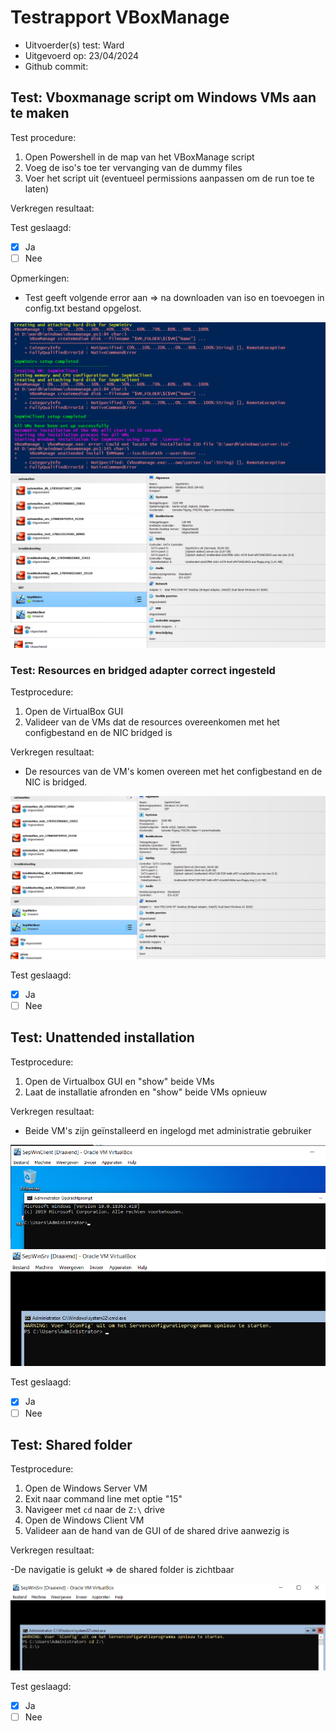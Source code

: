 # Testrapport VBoxManage

- Uitvoerder(s) test: Ward
- Uitgevoerd op: 23/04/2024
- Github commit:

## Test: Vboxmanage script om Windows VMs aan te maken

Test procedure:

1. Open Powershell in de map van het VBoxManage script
2. Voeg de iso's toe ter vervanging van de dummy files
3. Voer het script uit (eventueel permissions aanpassen om de run toe te laten)

Verkregen resultaat:

Test geslaagd:

- [x] Ja
- [ ] Nee

Opmerkingen:

- Test geeft volgende error aan => na downloaden van iso en toevoegen in config.txt bestand opgelost.

![tr1](./img/wSrv-testrapport1.png)
![tr2](./img/wSrv-testrapport2.png)

### Test: Resources en bridged adapter correct ingesteld

Testprocedure:

1. Open de VirtualBox GUI
2. Valideer van de VMs dat de resources overeenkomen met het configbestand en de NIC bridged is

Verkregen resultaat:

- De resources van de VM's komen overeen met het configbestand en de NIC is bridged.

![tr3](./img/wSrv-testrapport3.png)

Test geslaagd:

- [x] Ja
- [ ] Nee

## Test: Unattended installation

Testprocedure:

1. Open de Virtualbox GUI en "show" beide VMs
2. Laat de installatie afronden en "show" beide VMs opnieuw

Verkregen resultaat:

- Beide VM's zijn geïnstalleerd en ingelogd met administratie gebruiker

![tr5](./img/wSrv-testrapport5.png)
![tr6](./img/wSrv-testrapport6.png)

Test geslaagd:

- [x] Ja
- [ ] Nee

## Test: Shared folder

Testprocedure:

1. Open de Windows Server VM
2. Exit naar command line met optie "15"
3. Navigeer met `cd` naar de `Z:\` drive
4. Open de Windows Client VM
5. Valideer aan de hand van de GUI of de shared drive aanwezig is

Verkregen resultaat:

-De navigatie is gelukt => de shared folder is zichtbaar

![tr4](./img/wSrv-testrapport4.png)

Test geslaagd:

- [X] Ja
- [ ] Nee
